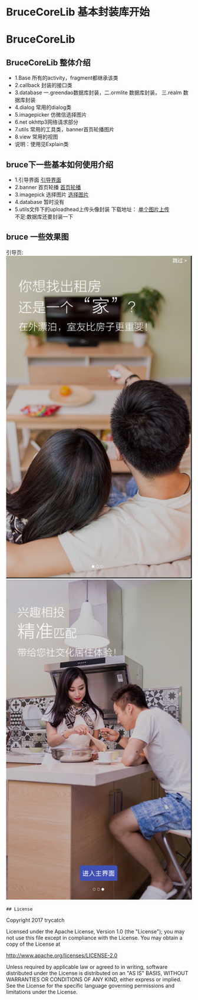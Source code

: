 # BruceCoreLib 基本封装库开始
BruceCoreLib
====
BruceCoreLib 整体介绍
-------
* 1.Base                     所有的activity，fragment都继承该类
* 2.callback                 封装的接口类
* 3.database                 一.greendao数据库封装，二.ormlite 数据库封装， 三.realm 数据库封装
* 4.dialog                   常用的dialog类
* 5.imagepicker              仿微信选择图片
* 6.net                      okhttp3网络请求部分
* 7.utils                    常用的工具类，banner首页轮播图片
* 8.view                     常用的视图
* 说明：使用见Explain类

## bruce下一些基本如何使用介绍
* 1.引导界面  [引导界面](https://github.com/bingoogolapple/BGABanner-Android#%E6%89%93%E8%B5%8F%E6%94%AF%E6%8C%81)
* 2.banner 首页轮播  [首页轮播](https://github.com/youth5201314/banner)
* 3.imagepick 选择图片  [选择图片](https://github.com/jeasonlzy/ImagePicker)
* 4.database   暂时没有
* 5.utils文件下的uploadhead上传头像封装  下载地址： [单个图片上传](https://github.com/wsy858/android-headimage-cliper)<br>
        不足:数据库还要封装一下<br>

## bruce 一些效果图 <br>
引导页:<br>
![引导页1](https://github.com/weileng11/BruceTestDemo/blob/master/img/yd1.png)
![引导页2](https://github.com/weileng11/BruceTestDemo/blob/master/img/yd2.png)


```
## License

```
Copyright 2017 trycatch

Licensed under the Apache License, Version 1.0 (the "License");
you may not use this file except in compliance with the License.
You may obtain a copy of the License at

   http://www.apache.org/licenses/LICENSE-2.0

Unless required by applicable law or agreed to in writing, software
distributed under the License is distributed on an "AS IS" BASIS,
WITHOUT WARRANTIES OR CONDITIONS OF ANY KIND, either express or implied.
See the License for the specific language governing permissions and
limitations under the License.
```